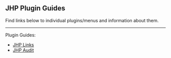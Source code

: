 ## JHP Plugin Guides
Find links below to individual plugins/menus and information about them.

-----

Plugin Guides:
- [JHP Links](links.md)
- [JHP Audit](audit.md)


